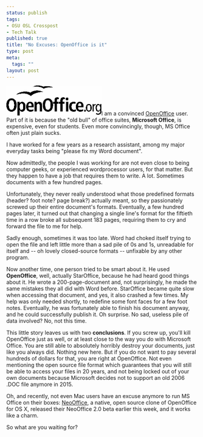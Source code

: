 ```yaml
--- 
status: publish
tags: 
- OSU OSL Crosspost
- Tech Talk
published: true
title: "No Excuses: OpenOffice is it"
type: post
meta: 
  tags: ""
layout: post
---
```

<img id="image94" src="/media/wp/2006/08/openoffice-logo.png" alt="OpenOffice Logo" class="alignright" />I am a convinced <a href="http://openoffice.org">OpenOffice</a> user. Part of it is because the "old bull" of office suites, <strong>Microsoft Office</strong>, is expensive, even for students. Even more convincingly, though, MS Office often just plain sucks.

I have worked for a few years as a research assistant, among my major everyday tasks being "please fix my Word document".

Now admittedly, the people I was working for are not even close to being computer geeks, or experienced wordprocessor users, for that matter. But they happen to have a job that requires them to write. A lot. Sometimes documents with a few hundred pages.

Unfortunately, they never really understood what those predefined formats (header? foot note? page break?) actually meant, so they passionately screwed up their entire document's formats. Eventually, a few hundred pages later, it turned out that changing a single line's format for the fiftieth time in a row broke all subsequent 183 pages, requiring them to cry and forward the file to me for help.

Sadly enough, sometimes it was too late. Word had choked itself trying to open the file and left little more than a sad pile of 0s and 1s, unreadable for itself and -- oh lovely closed-source formats -- unfixable by any other program.

Now another time, one person tried to be smart about it. He used <strong>OpenOffice</strong>, well, actually StarOffice, because he had heard good things about it. He wrote a 200-page-document and, not surprisingly, he made the same mistakes they all did with Word before. StarOffice became quite slow when accessing that document, and yes, it also crashed a few times. My help was only needed shortly, to redefine some font faces for a few foot notes. Eventually, he was fortunately able to finish his document anyway, and he could successfully publish it. Oh surprise. No sad, useless pile of data involved? No, not this time.

This little story leaves us with two <strong>conclusions</strong>. If you screw up, you'll kill OpenOffice just as well, or at least close to the way you do with Microsoft Office. You are still able to absolutely horribly destroy your documents, just like you always did. Nothing new here. But if you do not want to pay several hundreds of dollars for that, you are right at OpenOffice. Not even mentioning the open source file format which guarantees that you will still be able to access your files in 20 years, and not being locked out of your own documents because Microsoft decides not to support an old 2006 .DOC file anymore in 2015.

Oh, and recently, not even Mac users have an excuse anymore to run MS Office on their boxes: <a href="http://neooffice.org">NeoOffice</a>, a native, open source clone of OpenOffice for OS X, released their NeoOffice 2.0 beta earlier this week, and it works like a charm.

So what are you waiting for?
